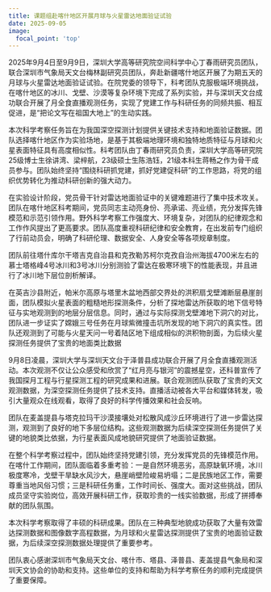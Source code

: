 ```yaml
---
title: 课题组赴喀什地区开展月球与火星雷达地面验证试验
date: 2025-09-05
image:
  focal_point: 'top'
---
```


2025年9月4日至9月9日，深圳大学高等研究院空间科学中心丁春雨研究员团队，联合深圳市气象局天文台梅林副研究员团队，奔赴新疆喀什地区开展了为期五天的月球与火星雷达地面验证试验。在院党委的领导下，科考团队克服极端环境挑战，在喀什地区的冰川、戈壁、沙漠等复杂环境下完成了系列实验，并与深圳天文台成功联合开展了月全食直播观测任务，实现了党建工作与科研任务的同频共振、相互促进，是“把论文写在祖国大地上”的生动实践。

本次科学考察任务旨在为我国深空探测计划提供关键技术支持和地面验证数据。团队选择喀什地区作为实验场地，是基于其极端地理环境和独特地质特征与月球和火星表面特征具有高度相似性。科考团队由丁春雨研究员负责，深圳大学高等研究院25级博士生徐讲湾、梁梓航，23级硕士生陈浩钰，21级本科生蒋畅之作为骨干成员参与。团队始终坚持“围绕科研抓党建，抓好党建促科研”的工作思路，将党的组织优势转化为推动科研创新的强大动力。

在实验设计阶段，党员骨干针对雷达地面验证中的关键难题进行了集中技术攻关。团队在喀什地区科考期间，党员同志主动亮身份、亮承诺、亮业绩，充分发挥先锋模范和示范引领作用。野外科学考察工作强度大、环境复杂，对团队的纪律观念和工作作风提出了更高要求。团队高度重视科研纪律和安全教育，在出发前专门组织了行前动员会，明确了科研伦理、数据安全、人身安全等各项规章制度。

团队前往塔什库尔干塔吉克自治县和克孜勒苏柯尔克孜自治州海拔4700米左右的慕士塔格峰4号冰川和3号冰川分别测验了雷达在极寒环境下的性能表现，并且进行了冰川地下层位剖析解译。

在英吉沙县附近，帕米尔高原与塔里木盆地西部交界处的洪积扇戈壁滩断层悬崖剖面，团队模拟火星表面的粗糙地形探测条件，分析了探地雷达所获取的地下信号特征与实地观测到的地层分层信息。同时，通过与实际探测戈壁滩地下洞穴的对比，团队进一步证实了嫦娥三号任务在月球紫微撞击坑所发现的地下洞穴的真实性。团队还观测到了可能与火星天问一号着陆区地下组成相似的洪积物剖面，为后续火星探测任务提供了宝贵的地面类比数据

9月8日凌晨，深圳大学与深圳天文台于泽普县成功联合开展了月全食直播观测活动。本次观测不仅让公众感受和欣赏了“红月亮与银河”的震撼星空，还科普宣传了我国​​探月工程与行星探测工程的研究成果和进展。联合观测团队获取了宝贵的天文观测数据，为深空探测任务提供了技术支持。直播活动被各大平台和媒体转发，吸引大量观众在线观看，取得了良好的科学传播效果和社会反响。

团队在麦盖提县与塔克拉玛干沙漠接壤处对松散风成沙丘环境进行了进一步雷达探测，观测到了良好的地下多层位结构。这些观测数据为后续深空探测任务提供了关键的地貌类比依据，为行星表面风成地貌研究提供了地面验证数据。

在整个科学考察过程中，团队始终坚持党建引领，充分发挥党员的先锋模范作用。在喀什工作期间，团队面临着多重考验：一是自然环境恶劣，高原缺氧环境，冰川极度寒冷，戈壁干旱缺水风沙大，悬崖峭壁险峻易坍塌；二是民族地区工作，需要尊重当地风俗习惯；三是科研任务重，工作时间长、强度大。面对这些挑战，团队成员坚守实验岗位，高效开展科研工作，获取珍贵的一线实验数据，形成了拼搏奉献的团队氛围。

本次科学考察取得了丰硕的科研成果。团队在三种典型地貌成功获取了大量有效雷达探测数据和图像数字高程数据，为月球和火星雷达探测提供了宝贵的地面验证数据，为后续深空探测数据处理提供了重要参考。

团队衷心感谢深圳市气象局天文台、喀什市、塔县、泽普县、麦盖提县气象局和深圳天文协会的协助和支持。这些单位的支持和帮助为科学考察任务的顺利完成提供了重要保障。